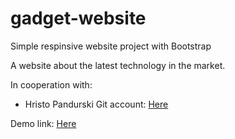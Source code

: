 # gadget-website
Simple respinsive website project with Bootstrap

A website about the latest technology in the market.

In cooperation with:
* Hristo Pandurski Git account:
[Here](https://github.com/hristopandurski/)

Demo link:
[Here](https://gadget-website-3197c.firebaseapp.com)
